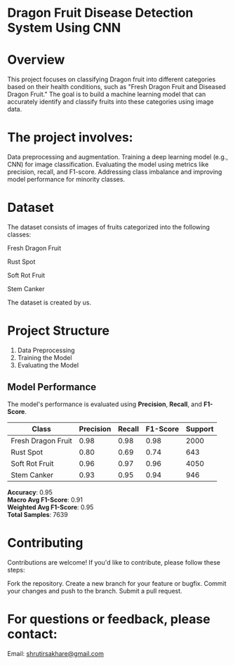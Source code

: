 # Dragon Fruit Disease Detection System Using CNN
# Overview

This project focuses on classifying Dragon fruit into different categories based on their health conditions, such as "Fresh Dragon Fruit and Diseased Dragon Fruit." The goal is to build a machine learning model that can accurately identify and classify fruits into these categories using image data.

# The project involves:

Data preprocessing and augmentation.
Training a deep learning model (e.g., CNN) for image classification.
Evaluating the model using metrics like precision, recall, and F1-score.
Addressing class imbalance and improving model performance for minority classes.

# Dataset

The dataset consists of images of fruits categorized into the following classes:

Fresh Dragon Fruit

Rust Spot

Soft Rot Fruit

Stem Canker

The dataset is created by us.

# Project Structure

1. Data Preprocessing  
2. Training the Model
3. Evaluating the Model


## Model Performance

The model's performance is evaluated using **Precision**, **Recall**, and **F1-Score**.

| Class               | Precision | Recall | F1-Score | Support |
|---------------------|-----------|--------|----------|---------|
| Fresh Dragon Fruit  | 0.98      | 0.98   | 0.98     | 2000    |
| Rust Spot           | 0.80      | 0.69   | 0.74     | 643     |
| Soft Rot Fruit      | 0.96      | 0.97   | 0.96     | 4050    |
| Stem Canker         | 0.93      | 0.95   | 0.94     | 946     |

**Accuracy**: 0.95  
**Macro Avg F1-Score**: 0.91  
**Weighted Avg F1-Score**: 0.95  
**Total Samples**: 7639

# Contributing

Contributions are welcome! If you'd like to contribute, please follow these steps:

Fork the repository.
Create a new branch for your feature or bugfix.
Commit your changes and push to the branch.
Submit a pull request.

# For questions or feedback, please contact:

Email: shrutirsakhare@gmail.com


